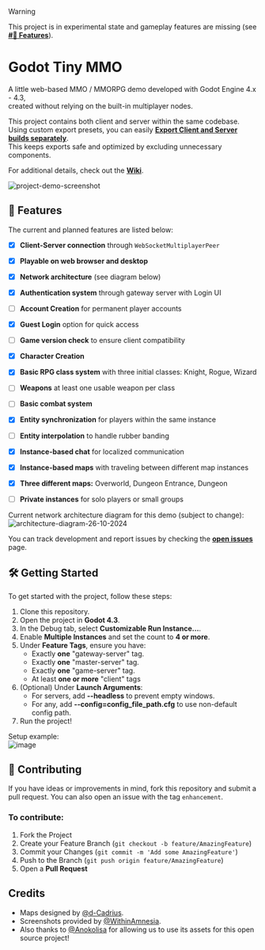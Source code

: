 > [!WARNING]  
> This project is in experimental state and gameplay features are missing (see [**#🚀 Features**](#-features)).  

# Godot Tiny MMO

A little web-based MMO / MMORPG demo developed with Godot Engine 4.x - 4.3,  
created without relying on the built-in multiplayer nodes.  

This project contains both client and server within the same codebase.  
Using custom export presets, you can easily [**Export Client and Server builds separately**](https://github.com/SlayHorizon/godot-tiny-mmo-demo/wiki/Exporting-the-project).  
This keeps exports safe and optimized by excluding unnecessary components.    

For additional details, check out the [**Wiki**](https://github.com/SlayHorizon/godot-tiny-mmo-demo/wiki).  

![project-demo-screenshot](https://github.com/user-attachments/assets/ca606976-fd9d-4a92-a679-1f65cb80513a)

## 🚀 Features

The current and planned features are listed below:

- [X] **Client-Server connection** through `WebSocketMultiplayerPeer`
- [x] **Playable on web browser and desktop**
- [x] **Network architecture** (see diagram below)  

- [X] **Authentication system** through gateway server with Login UI
- [ ] **Account Creation** for permanent player accounts
- [x] **Guest Login** option for quick access
- [ ] **Game version check** to ensure client compatibility

- [x] **Character Creation**
- [x] **Basic RPG class system** with three initial classes: Knight, Rogue, Wizard
- [ ] **Weapons** at least one usable weapon per class
- [ ] **Basic combat system**

- [X] **Entity synchronization** for players within the same instance
- [ ] **Entity interpolation** to handle rubber banding
- [x] **Instance-based chat** for localized communication
- [X] **Instance-based maps** with traveling between different map instances
- [x] **Three different maps:** Overworld, Dungeon Entrance, Dungeon
- [ ] **Private instances** for solo players or small groups

Current network architecture diagram for this demo (subject to change):  
![architecture-diagram-26-10-2024](https://github.com/user-attachments/assets/78b1cce2-b070-4544-8ecd-59784743c7a0)


You can track development and report issues by checking the [**open issues**](https://github.com/SlayHorizon/godot-tiny-mmo-template/issues) page.

## 🛠️ Getting Started

To get started with the project, follow these steps:
1. Clone this repository.
2. Open the project in **Godot 4.3**.
3. In the Debug tab, select **Customizable Run Instance...**.
4. Enable **Multiple Instances** and set the count to **4 or more**.
5. Under **Feature Tags**, ensure you have:
   - Exactly **one** "gateway-server" tag.
   - Exactly **one** "master-server" tag.
   - Exactly **one** "game-server" tag.
   - At least **one or more** "client" tags
6. (Optional) Under **Launch Arguments**:
   - For servers, add **--headless** to prevent empty windows.
   - For any, add **--config=config_file_path.cfg** to use non-default config path. 
7. Run the project!

Setup example:  
![image](https://github.com/user-attachments/assets/abd2fd11-bb29-4d90-92c4-a8aefcdd7d52)  

## 🤝 Contributing

If you have ideas or improvements in mind, fork this repository and submit a pull request. You can also open an issue with the tag `enhancement`.

### To contribute:
1. Fork the Project
2. Create your Feature Branch (`git checkout -b feature/AmazingFeature`)
3. Commit your Changes (`git commit -m 'Add some AmazingFeature'`)
4. Push to the Branch (`git push origin feature/AmazingFeature`)
5. Open a **Pull Request**

## Credits
- Maps designed by [@d-Cadrius](https://github.com/d-Cadrius).
- Screenshots provided by [@WithinAmnesia](https://github.com/WithinAmnesia).  
- Also thanks to [@Anokolisa](https://anokolisa.itch.io/dungeon-crawler-pixel-art-asset-pack) for allowing us to use its assets for this open source project!
